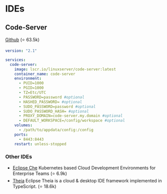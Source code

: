 IDEs
====

## Code-Server

[Github](https://github.com/coder/code-server) (⭐ 63.5k)

```yaml
version: "2.1"

services:
  code-server:
    image: lscr.io/linuxserver/code-server:latest
    container_name: code-server
    environment:
      - PUID=1000
      - PGID=1000
      - TZ=Etc/UTC
      - PASSWORD=password #optional
      - HASHED_PASSWORD= #optional
      - SUDO_PASSWORD=password #optional
      - SUDO_PASSWORD_HASH= #optional
      - PROXY_DOMAIN=code-server.my.domain #optional
      - DEFAULT_WORKSPACE=/config/workspace #optional
    volumes:
      - /path/to/appdata/config:/config
    ports:
      - 8443:8443
    restart: unless-stopped
```


### Other IDEs

- [Eclipse Che](https://github.com/eclipse/che) Kubernetes based Cloud Development Environments for Enterprise Teams (⭐ 6.9k)
- [Theia](https://github.com/eclipse-theia/theia) Eclipse Theia is a cloud & desktop IDE framework implemented in TypeScript. (⭐ 18.6k)
